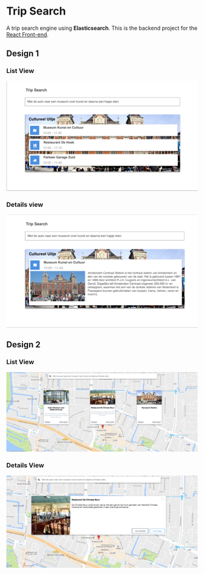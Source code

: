 # Trip Search
A trip search engine using **Elasticsearch**. This is the backend project for the [React Front-end](https://github.com/MaartenGDev/TripSearch-Client).

## Design 1
### List View
![List View](https://raw.githubusercontent.com/MaartenGDev/TripSearch/master/assets/images/itemlist.png)

### Details view
![Detail Views](https://raw.githubusercontent.com/MaartenGDev/TripSearch/master/assets/images/itemview.png)

## Design 2
### List View
![Result Cards](assets/images/result__cards.png)

### Details View
![Result Item](assets/images/result__item.png)
